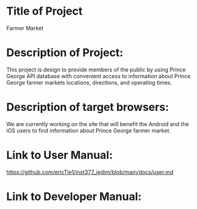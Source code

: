 # Title of Project
Farmer Market

# Description of Project: 
This project is design to provide members of the public by using Prince George API database 
with convenient access to information about Prince George farmer markets 
locations, directions, and operating times.

# Description of target browsers:
We are currently working on the site that will benefit the 
Android and the iOS users to find information about Prince George
farmer market.

# Link to User Manual:
https://github.com/ericTle1/inst377_jedim/blob/main/docs/user.md

# Link to Developer Manual:
